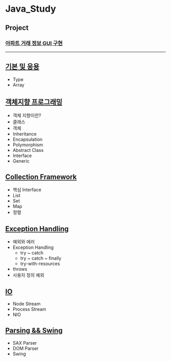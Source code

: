 # Java_Study

## Project
### [아파트 거래 정보 GUI 구현](https://github.com/ljiwoo59/HappyHouse_Java)

---

## [기본 및 응용](https://github.com/ljiwoo59/Java_Study/tree/main/Java_Basics)
* Type
* Array

## [객체지향 프로그래밍](https://github.com/ljiwoo59/Java_Study/tree/main/Java_OOP)
* 객체 지향이란?
 * 클래스
 * 객체
* Inheritance
* Encapsulation
* Polymorphism
* Abstract Class
* Interface
* Generic

## [Collection Framework](https://github.com/ljiwoo59/Java_Study/tree/main/Java_Collection)
* 핵심 Interface
* List
* Set
* Map
* 정렬

## [Exception Handling](https://github.com/ljiwoo59/Java_Study/tree/main/Java_Exception)
* 예외와 에러
* Exception Handling
  * try ~ catch
  * try ~ catch ~ finally
  * try-with-resources
* throws
* 사용자 정의 예외

## [IO](https://github.com/ljiwoo59/Java_Study/tree/main/Java_IO)
* Node Stream
* Process Stream
* NIO

## [Parsing && Swing](https://github.com/ljiwoo59/Java_Study/tree/main/Java_Parsing)
* SAX Parser
* DOM Parser
* Swing

